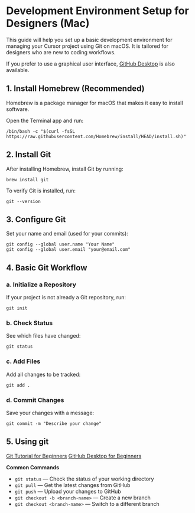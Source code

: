 # Development Environment Setup for Designers (Mac)

This guide will help you set up a basic development environment for managing your Cursor project using Git on macOS. It is tailored for designers who are new to coding workflows.

If you prefer to use a graphical user interface, [GitHub Desktop](https://github.com/apps/desktop) is also available.

## 1. Install Homebrew (Recommended)
Homebrew is a package manager for macOS that makes it easy to install software.

Open the Terminal app and run:

```
/bin/bash -c "$(curl -fsSL https://raw.githubusercontent.com/Homebrew/install/HEAD/install.sh)"
```

## 2. Install Git
After installing Homebrew, install Git by running:

```
brew install git
```

To verify Git is installed, run:

```
git --version
```

## 3. Configure Git
Set your name and email (used for your commits):

```
git config --global user.name "Your Name"
git config --global user.email "your@email.com"
```

## 4. Basic Git Workflow

### a. Initialize a Repository
If your project is not already a Git repository, run:

```
git init
```

### b. Check Status
See which files have changed:

```
git status
```

### c. Add Files
Add all changes to be tracked:

```
git add .
```

### d. Commit Changes
Save your changes with a message:

```
git commit -m "Describe your change"
```

## 5. Using git

[Git Tutorial for Beginners](https://www.youtube.com/watch?v=CvUiKWv2-C0)
[GitHub Desktop for Beginners](https://www.youtube.com/watch?v=8Dd7KRpKeaE)

**Common Commands**

- `git status` — Check the status of your working directory
- `git pull` — Get the latest changes from GitHub
- `git push` — Upload your changes to GitHub
- `git checkout -b <branch-name>` — Create a new branch
- `git checkout <branch-name>` — Switch to a different branch
